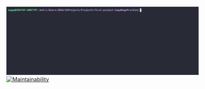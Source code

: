 ![Demo GIF](demo.gif)
[![Maintainability](https://api.codeclimate.com/v1/badges/5eda0d6b30dcc17e1cce/maintainability)](https://codeclimate.com/github/SegaMegaPro/mvlmorozova-misis-classroom-630b91-first-project-misis_bivt-22-sp/maintainability)
